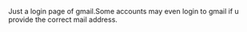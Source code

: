 Just a login page of gmail.Some accounts may even login to gmail if u provide the correct mail address.
